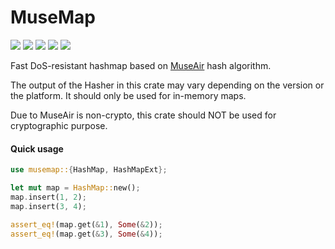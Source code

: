 # MuseMap

[![](https://img.shields.io/crates/v/musemap)](https://crates.io/crates/musemap)
[![](https://img.shields.io/crates/d/musemap)](https://crates.io/crates/musemap)
[![](https://img.shields.io/crates/l/musemap)](#)
[![](https://img.shields.io/docsrs/musemap)](https://docs.rs/musemap)
[![](https://img.shields.io/github/stars/eternal-io/musemap?style=social)](https://github.com/eternal-io/musemap)

Fast DoS-resistant hashmap based on [MuseAir] hash algorithm.

The output of the Hasher in this crate may vary depending on the version or the platform. It should only be used for in-memory maps.

Due to MuseAir is non-crypto, this crate should NOT be used for cryptographic purpose.

#### Quick usage

```rust
use musemap::{HashMap, HashMapExt};

let mut map = HashMap::new();
map.insert(1, 2);
map.insert(3, 4);

assert_eq!(map.get(&1), Some(&2));
assert_eq!(map.get(&3), Some(&4));
```


[MuseAir]: https://github.com/eternal-io/museair
